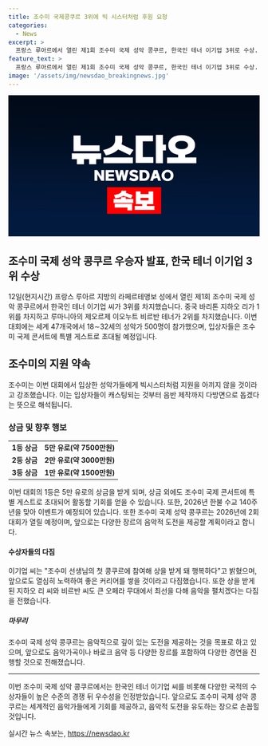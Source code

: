 ```yaml
---
title: 조수미 국제콩쿠르 3위에 빅 시스터처럼 후원 요청
categories:
  - News
excerpt: >
  프랑스 루아르에서 열린 제1회 조수미 국제 성악 콩쿠르, 한국인 테너 이기업 3위로 수상. 조수미, 입상자들에게 지원 약속
feature_text: >
  프랑스 루아르에서 열린 제1회 조수미 국제 성악 콩쿠르, 한국인 테너 이기업 3위로 수상. 조수미, 입상자들에게 지원 약속
image: '/assets/img/newsdao_breakingnews.jpg'
---
```


<p><img src="/assets/img/newsdao_breakingnews.jpg" alt="koreaapp 속보" /></p>

<h2>조수미 국제 성악 콩쿠르 우승자 발표, 한국 테너 이기업 3위 수상</h2>

<p data-ke-size="size16">12일(현지시간) 프랑스 루아르 지방의 라페르테앵보 성에서 열린 제1회 조수미 국제 성악 콩쿠르에서 한국인 테너 이기업 씨가 3위를 차지했습니다. 중국 바리톤 지하오 리가 1위를 차지하고 루마니아의 제오르제 이오누트 비르반 테너가 2위를 차지했습니다. 이번 대회에는 세계 47개국에서 18∼32세의 성악가 500명이 참가했으며, 입상자들은 조수미 국제 콘서트에 특별 게스트로 초대될 예정입니다.</p>

<h2 data-ke-style="style26">조수미의 지원 약속</h2>

<p data-ke-size="size16">조수미는 이번 대회에서 입상한 성악가들에게 빅시스터처럼 지원을 아끼지 않을 것이라고 강조했습니다. 이는 입상자들이 캐스팅되는 것부터 음반 제작까지 다방면으로 돕겠다는 뜻으로 해석됩니다.</p>

<h3>상금 및 향후 행보</h3>

<table>
  <tr>
    <td style="text-align: center; height: 17px;"><b>1등 상금</b></td>
    <td style="text-align: center; height: 17px;"><b>5만 유로(약 7500만원)</b></td>
  </tr>
  <tr>
    <td style="text-align: center; height: 17px;"><b>2등 상금</b></td>
    <td style="text-align: center; height: 17px;"><b>2만 유로(약 3000만원)</b></td>
  </tr>
  <tr>
    <td style="text-align: center; height: 17px;"><b>3등 상금</b></td>
    <td style="text-align: center; height: 17px;"><b>1만 유로(약 1500만원)</b></td>
  </tr>
</table>

<p data-ke-size="size16">이번 대회의 1등은 5만 유로의 상금을 받게 되며, 상금 외에도 조수미 국제 콘서트에 특별 게스트로 초대되어 활동할 기회를 얻을 수 있습니다. 또한, 2026년 한불 수교 140주년을 맞아 이벤트가 예정되어 있습니다. 또한 조수미 국제 성악 콩쿠르는 2026년에 2회 대회가 열릴 예정이며, 앞으로는 다양한 장르의 음악적 도전을 제공할 계획이라고 합니다.</p>

<h4>수상자들의 다짐</h4>

<p data-ke-size="size16">이기업 씨는 "조수미 선생님의 첫 콩쿠르에 참여해 상을 받게 돼 행복하다"고 밝혔으며, 앞으로도 열심히 노력하여 좋은 커리어를 쌓을 것이라고 다짐했습니다. 또한 상을 받게 된 지하오 리 씨와 비르반 씨도 큰 오페라 무대에서 최선을 다해 음악을 펼치겠다는 다짐을 전했습니다.</p>

<h5>마무리</h5>

<p data-ke-size="size16">조수미 국제 성악 콩쿠르는 음악적으로 깊이 있는 도전을 제공하는 것을 목표로 하고 있으며, 앞으로도 음악가곡이나 바로크 음악 등 다양한 장르를 포함하여 다양한 경연을 진행할 것으로 전해졌습니다.</p>

<hr>

<p data-ke-size="size16">이번 조수미 국제 성악 콩쿠르에서는 한국인 테너 이기업 씨를 비롯해 다양한 국적의 수상자들이 높은 수준의 경쟁 뒤 우수성을 인정받았습니다. 앞으로도 조수미 국제 성악 콩쿠르는 세계적인 음악가들에게 기회를 제공하고, 음악적 도전을 유도하는 장으로 손꼽힐 것입니다.</p>
실시간 뉴스 속보는, <a href="https://newsdao.kr" rel="dofollow">https://newsdao.kr</a>


